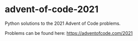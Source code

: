 # advent-of-code-2021

Python solutions to the 2021 Advent of Code problems.

Problems can be found here: https://adventofcode.com/2021
